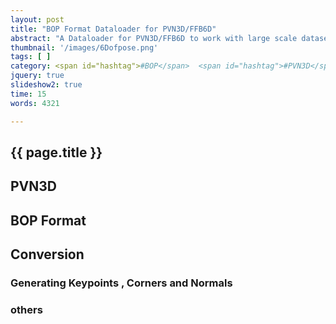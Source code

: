 ```yaml
---
layout: post
title: "BOP Format Dataloader for PVN3D/FFB6D"
abstract: "A Dataloader for PVN3D/FFB6D to work with large scale datasets published in BOP format"
thumbnail: '/images/6Dofpose.png'
tags: [ ]
category: <span id="hashtag">#BOP</span>  <span id="hashtag">#PVN3D</span>
jquery: true
slideshow2: true
time: 15
words: 4321

---
```

## {{ page.title }}


## PVN3D


## BOP Format


## Conversion
### Generating Keypoints , Corners and Normals


### others 


